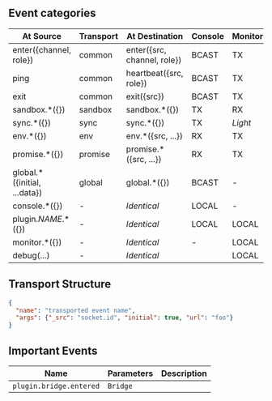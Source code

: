 ## Event categories

At Source|Transport|At Destination|Console|Monitor
---|---|---|---|---
enter({channel, role})|common|enter({src, channel, role})|BCAST|TX
ping|common|heartbeat({src, role})|BCAST|TX
exit|common|exit({src})|BCAST|TX
sandbox.*({})|sandbox|sandbox.*({})|TX|RX
sync.*({})|sync|sync.*({})|TX|_Light_
env.*({})|env|env.*({src, ...})|RX|TX
promise.*({})|promise|promise.*({src, ...})|RX|TX
global.*({initial, ...data})|global|global.*({})|BCAST|-
console.*({})|-|_Identical_|LOCAL|-
plugin._NAME_.*({})|-|_Identical_|LOCAL|LOCAL
monitor.*({})|-|_Identical_|-|LOCAL
debug(...)|-|_Identical_||LOCAL

## Transport Structure
```json
{
  "name": "transported event name",
  "args": {"_src": "socket.id", "initial": true, "url": "foo"}
}
```


## Important Events
Name|Parameters|Description
---|---|---
`plugin.bridge.entered`|`Bridge`|
